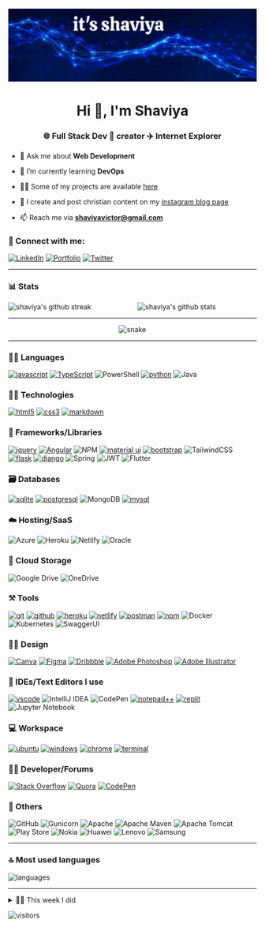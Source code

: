 [![shaviyavictor.github.io/shaviya](https://github.com/ShaviyaVictor/ShaviyaVictor/blob/main/shaviyavictor.gif)](https://shaviyavictor.github.io/shaviya/)

<h1 align="center">Hi 👋, I'm Shaviya</h1>
<h3 align="center">🌐 Full Stack Dev 🎨 creator ✈️ Internet Explorer</h3>

- 💬 Ask me about **Web Development**

- 🌱 I’m currently learning **DevOps**

- 👨‍💻 Some of my projects are available [here](https://shaviyavictor.github.io/shaviya/#portfolio)

- 📝 I create and post christian content on my [instagram blog page](https://www.instagram.com/ignition_reads/)

- 📫 Reach me via **shaviyavictor@gmail.com**

### 🤝 Connect with me:

[![LinkedIn](https://img.shields.io/badge/LinkedIn-0077B5?style=for-the-badge&logo=linkedin&logoColor=white)](https://www.linkedin.com/in/ShaviyaVictor/)
[![Portfolio](https://img.shields.io/badge/Portfolio-000000?style=for-the-badge&logo=Portfolio&logoColor=white)](https://shaviyavictor.github.io/shaviya/)
[![Twitter](https://img.shields.io/badge/Twitter-1DA1F2?style=for-the-badge&logo=twitter&logoColor=white)](https://twitter.com/ShaviyaVictor)

---

### 📊 Stats

<img src="https://github-readme-stats.vercel.app/api?username=ShaviyaVictor&include_all_commits=true&show_icons=true&theme=github_dark&hide_border=true" alt="shaviya's github stats" width="48%" align="right" >
<img src="https://github-readme-streak-stats.herokuapp.com/?user=ShaviyaVictor&theme=tokyonight&hide_border=true" alt="shaviya's github streak" width="48%" >

---

<p align="center">
  <img src="https://github.com/ritik307/ritik307/raw/output/github-contribution-grid-snake.svg" alt="snake"></center>
</p>

---

### 🧑‍💻 Languages

[![javascript](https://img.shields.io/badge/JavaScript-323330?style=for-the-badge&logo=javascript&logoColor=F7DF1E)](https://shaviyavictor.github.io/shaviya/)
[![TypeScript](https://img.shields.io/badge/TypeScript-007ACC?style=for-the-badge&logo=typescript&logoColor=white)](https://shaviyavictor.github.io/shaviya/)
![PowerShell](https://img.shields.io/badge/PowerShell-%235391FE.svg?style=for-the-badge&logo=powershell&logoColor=white)
[![python](https://img.shields.io/badge/Python-FFD43B?style=for-the-badge&logo=python&logoColor=darkgreen)](https://shaviyavictor.github.io/shaviya/)
![Java](https://img.shields.io/badge/java-%23ED8B00.svg?style=for-the-badge&logo=java&logoColor=white)

### 🧑‍💻 Technologies

[![html5](https://img.shields.io/badge/HTML5-E34F26?style=for-the-badge&logo=html5&logoColor=white)](https://shaviyavictor.github.io/shaviya/)
[![css3](https://img.shields.io/badge/CSS3-1572B6?style=for-the-badge&logo=css3&logoColor=white)](https://shaviyavictor.github.io/shaviya/)
[![markdown](https://img.shields.io/badge/Markdown-000000?style=for-the-badge&logo=markdown&logoColor=white)](https://shaviyavictor.github.io/shaviya/)

### 🧩 Frameworks/Libraries

[![jquery](https://img.shields.io/badge/jQuery-0769AD?style=for-the-badge&logo=jquery&logoColor=white)](https://shaviyavictor.github.io/shaviya/)
[![Angular](https://img.shields.io/badge/Angular-DD0031?style=for-the-badge&logo=angular&logoColor=white)](https://shaviyavictor.github.io/shaviya/)
![NPM](https://img.shields.io/badge/NPM-%23000000.svg?style=for-the-badge&logo=npm&logoColor=white)
[![material ui](https://img.shields.io/badge/Material%20UI-007FFF?style=for-the-badge&logo=mui&logoColor=white)](https://shaviyavictor.github.io/shaviya/)
[![bootstrap](https://img.shields.io/badge/Bootstrap-563D7C?style=for-the-badge&logo=bootstrap&logoColor=white)](https://shaviyavictor.github.io/shaviya/)
![TailwindCSS](https://img.shields.io/badge/tailwindcss-%2338B2AC.svg?style=for-the-badge&logo=tailwind-css&logoColor=white)
[![flask](https://img.shields.io/badge/Flask-000000?style=for-the-badge&logo=flask&logoColor=white)](https://shaviyavictor.github.io/shaviya/)
[![django](https://img.shields.io/badge/Django-092E20?style=for-the-badge&logo=django&logoColor=white)](https://shaviyavictor.github.io/shaviya/)
![Spring](https://img.shields.io/badge/spring-%236DB33F.svg?style=for-the-badge&logo=spring&logoColor=white)
![JWT](https://img.shields.io/badge/JWT-black?style=for-the-badge&logo=JSON%20web%20tokens)
![Flutter](https://img.shields.io/badge/Flutter-%2302569B.svg?style=for-the-badge&logo=Flutter&logoColor=white)

### 🗃️ Databases

[![sqlite](https://img.shields.io/badge/SQLite-07405E?style=for-the-badge&logo=sqlite&logoColor=white)](https://shaviyavictor.github.io/shaviya/)
[![postgresql](https://img.shields.io/badge/PostgreSQL-316192?style=for-the-badge&logo=postgresql&logoColor=white)](https://shaviyavictor.github.io/shaviya/)
![MongoDB](https://img.shields.io/badge/MongoDB-%234ea94b.svg?style=for-the-badge&logo=mongodb&logoColor=white)
[![mysql](https://img.shields.io/badge/MySQL-005C84?style=for-the-badge&logo=mysql&logoColor=white)](https://shaviyavictor.github.io/shaviya/)

### ☁️ Hosting/SaaS
![Azure](https://img.shields.io/badge/azure-%230072C6.svg?style=for-the-badge&logo=microsoftazure&logoColor=white)
![Heroku](https://img.shields.io/badge/heroku-%23430098.svg?style=for-the-badge&logo=heroku&logoColor=white)
![Netlify](https://img.shields.io/badge/netlify-%23000000.svg?style=for-the-badge&logo=netlify&logoColor=#00C7B7)
![Oracle](https://img.shields.io/badge/Oracle-F80000?style=for-the-badge&logo=oracle&logoColor=white)

### 📂 Cloud Storage
![Google Drive](https://img.shields.io/badge/Google%20Drive-4285F4?style=for-the-badge&logo=googledrive&logoColor=white)
![OneDrive](https://img.shields.io/badge/OneDrive-white?style=for-the-badge&logo=Microsoft%20OneDrive&logoColor=0078D4)

### ⚒️ Tools

[![git](https://img.shields.io/badge/GIT-E44C30?style=for-the-badge&logo=git&logoColor=white)](https://shaviyavictor.github.io/shaviya/)
[![github](https://img.shields.io/badge/GitHub-100000?style=for-the-badge&logo=github&logoColor=white)](https://shaviyavictor.github.io/shaviya/)
[![heroku](https://img.shields.io/badge/Heroku-430098?style=for-the-badge&logo=heroku&logoColor=white)](https://shaviyavictor.github.io/shaviya/)
[![netlify](https://img.shields.io/badge/Netlify-00C7B7?style=for-the-badge&logo=netlify&logoColor=white)](https://shaviyavictor.github.io/shaviya/)
[![postman](https://img.shields.io/badge/Postman-FF6C37?style=for-the-badge&logo=Postman&logoColor=white)](https://shaviyavictor.github.io/shaviya/)
[![npm](https://img.shields.io/badge/npm-CB3837?style=for-the-badge&logo=npm&logoColor=white)](https://shaviyavictor.github.io/shaviya/)
![Docker](https://img.shields.io/badge/docker-%230db7ed.svg?style=for-the-badge&logo=docker&logoColor=white)
![Kubernetes](https://img.shields.io/badge/kubernetes-%23326ce5.svg?style=for-the-badge&logo=kubernetes&logoColor=white)
![SwaggerUI](https://img.shields.io/badge/-Swagger-%23Clojure?style=for-the-badge&logo=swagger&logoColor=white)

### 🧑‍💻 Design

[![Canva](https://img.shields.io/badge/Canva-%2300C4CC.svg?&style=for-the-badge&logo=Canva&logoColor=white)](https://shaviyavictor.github.io/shaviya/)
[![Figma](https://img.shields.io/badge/Figma-F24E1E?style=for-the-badge&logo=figma&logoColor=white)](https://shaviyavictor.github.io/shaviya/)
[![Dribbble](https://img.shields.io/badge/Dribbble-EA4C89?style=for-the-badge&logo=dribbble&logoColor=white)](https://shaviyavictor.github.io/shaviya/)
[![Adobe Photoshop](https://img.shields.io/badge/Adobe%20Photoshop-31A8FF?style=for-the-badge&logo=Adobe%20Photoshop&logoColor=black)](https://shaviyavictor.github.io/shaviya/)
[![Adobe Illustrator](https://img.shields.io/badge/Adobe%20Illustrator-FF9A00?style=for-the-badge&logo=adobe%20illustrator&logoColor=white)](https://shaviyavictor.github.io/shaviya/)

### 🧠 IDEs/Text Editors I use

[![vscode](https://img.shields.io/badge/Visual_Studio_Code-0078D4?style=for-the-badge&logo=visual%20studio%20code&logoColor=white)](https://shaviyavictor.github.io/shaviya/)
![IntelliJ IDEA](https://img.shields.io/badge/IntelliJIDEA-000000.svg?style=for-the-badge&logo=intellij-idea&logoColor=white)
![CodePen](https://img.shields.io/badge/CodePen-white?style=for-the-badge&logo=codepen&logoColor=black)
[![notepad++](https://img.shields.io/badge/Notepad++-90E59A.svg?style=for-the-badge&logo=notepad%2B%2B&logoColor=black)](https://shaviyavictor.github.io/shaviya/)
[![replit](https://img.shields.io/badge/replit-667881?style=for-the-badge&logo=replit&logoColor=white)](https://shaviyavictor.github.io/shaviya/)
![Jupyter Notebook](https://img.shields.io/badge/jupyter-%23FA0F00.svg?style=for-the-badge&logo=jupyter&logoColor=white)

### 💻 Workspace

[![ubuntu](https://img.shields.io/badge/Ubuntu-E95420?style=for-the-badge&logo=ubuntu&logoColor=white)](https://shaviyavictor.github.io/shaviya/)
[![windows](https://img.shields.io/badge/Windows-0078D6?style=for-the-badge&logo=windows&logoColor=white)](https://shaviyavictor.github.io/shaviya/)
[![chrome](https://img.shields.io/badge/Google_chrome-4285F4?style=for-the-badge&logo=Google-chrome&logoColor=white)](https://shaviyavictor.github.io/shaviya/)
[![terminal](https://img.shields.io/badge/GIT-E44C30?style=for-the-badge&logo=git&logoColor=white)](https://shaviyavictor.github.io/shaviya/)

### 🧑‍💻 Developer/Forums
[![Stack Overflow](https://img.shields.io/badge/-Stackoverflow-FE7A16?style=for-the-badge&logo=stack-overflow&logoColor=white)](https://stackoverflow.com/users/17420216/shaviyavictor)
[![Quora](https://img.shields.io/badge/Quora-%23B92B27.svg?style=for-the-badge&logo=Quora&logoColor=white)](https://www.quora.com/bookmarks)
[![CodePen](https://img.shields.io/badge/Codepen-000000?style=for-the-badge&logo=codepen&logoColor=white)](https://codepen.io/your-work)

### 🥅 Others
![GitHub](https://img.shields.io/badge/github-%23121011.svg?style=for-the-badge&logo=github&logoColor=white)
![Gunicorn](https://img.shields.io/badge/gunicorn-%298729.svg?style=for-the-badge&logo=gunicorn&logoColor=white)
![Apache](https://img.shields.io/badge/apache-%23D42029.svg?style=for-the-badge&logo=apache&logoColor=white)
![Apache Maven](https://img.shields.io/badge/Apache%20Maven-C71A36?style=for-the-badge&logo=Apache%20Maven&logoColor=white)
![Apache Tomcat](https://img.shields.io/badge/apache%20tomcat-%23F8DC75.svg?style=for-the-badge&logo=apache-tomcat&logoColor=black)
![Play Store](https://img.shields.io/badge/Google_Play-414141?style=for-the-badge&logo=google-play&logoColor=white)
![Nokia](https://img.shields.io/badge/Nokia-%23124191.svg?style=for-the-badge&logo=nokia&logoColor=white)
![Huawei](https://img.shields.io/badge/Huawei-%23FF0000.svg?style=for-the-badge&logo=huawei&logoColor=white)
![Lenovo](https://img.shields.io/badge/lenovo-E2231A?style=for-the-badge&logo=lenovo&logoColor=white)
![Samsung](https://img.shields.io/badge/Samsung-%231428A0.svg?style=for-the-badge&logo=samsung&logoColor=white)

---

### 🔝 Most used languages
  <img alt="languages" src="https://github-readme-stats.vercel.app/api/top-langs/?username=ShaviyaVictor&theme=github_dark&hide_border=true&hide=Jupyter%20Notebook,css,html,scss&layout=compact" />

---

<details>
  <summary>🧑‍🔬 This week I did</summary>
  
  [![Shaviya's wakatime stats](https://github-readme-stats.vercel.app/api/wakatime?username=itsrakesh&theme=github_dark&hide_border=true)](https://wakatime.com/@itsrakesh)
</details>

![visitors](https://visitor-badge.laobi.icu/badge?page_id=ShaviyaVictor.ShaviyaVictor)

<!--  Credits(https://github.com/RakeshPotnuru) -->

